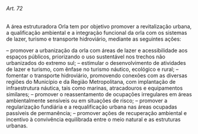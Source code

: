 
###### Art. 72
A área estruturadora Orla tem por objetivo promover a revitalização urbana, a qualificação ambiental e a integração funcional da orla com os sistemas de lazer, turismo e transporte hidroviário, mediante as seguintes ações:

– promover a urbanização da orla com áreas de lazer e acessibilidade aos espaços públicos, priorizando o uso sustentável nos trechos não urbanizados do extremo sul;
– estimular o desenvolvimento de atividades de lazer e turismo, com ênfase no turismo náutico, ecológico e rural;
– fomentar o transporte hidroviário, promovendo conexões com as diversas regiões do Município e da Região Metropolitana, com implantação de infraestrutura náutica, tais como marinas, atracadouros e equipamentos similares;
– promover o reassentamento de ocupações irregulares em áreas ambientalmente sensíveis ou em situações de risco;
– promover a regularização fundiária e a requalificação urbana nas áreas ocupadas passíveis de permanência;
– promover ações de recuperação ambiental e incentivo à convivência equilibrada entre o meio natural e as estruturas urbanas.
